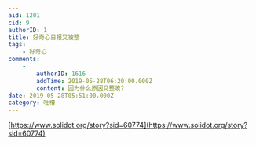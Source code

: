 ```yaml
---
aid: 1201
cid: 9
authorID: 1
title: 好奇心日报又被整
tags:
    - 好奇心
comments:
    -
        authorID: 1616
        addTime: 2019-05-28T06:20:00.000Z
        content: 因为什么原因又整改?
date: 2019-05-28T05:51:00.000Z
category: 吐槽
---
```


[https://www.solidot.org/story?sid=60774](https://www.solidot.org/story?sid=60774)

